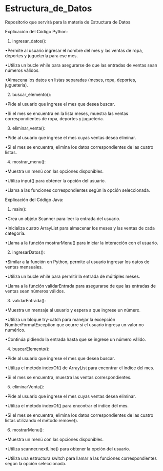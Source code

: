 # Estructura_de_Datos
Repositorio que servirá para la materia de Estructura de Datos 


Explicación del Código Python:

1. ingresar_datos():
 
•Permite al usuario ingresar el nombre del mes y las ventas de ropa, deportes y juguetería para ese mes.
 
•Utiliza un bucle while para asegurarse de que las entradas de ventas sean números válidos.
 
•Almacena los datos en listas separadas (meses, ropa, deportes, jugueteria).

2. buscar_elemento():
 
•Pide al usuario que ingrese el mes que desea buscar.

•Si el mes se encuentra en la lista meses, muestra las ventas correspondientes de ropa, deportes y juguetería.

3. eliminar_venta():
 
•Pide al usuario que ingrese el mes cuyas ventas desea eliminar.
 
•Si el mes se encuentra, elimina los datos correspondientes de las cuatro listas.

4. mostrar_menu():
 
•Muestra un menú con las opciones disponibles.
 
•Utiliza input() para obtener la opción del usuario.
 
•Llama a las funciones correspondientes según la opción seleccionada.


Explicación del Código Java:

1. main():
 
•Crea un objeto Scanner para leer la entrada del usuario.
 
•Inicializa cuatro ArrayList para almacenar los meses y las ventas de cada categoría.
 
•Llama a la función mostrarMenu() para iniciar la interacción con el usuario.

2. ingresarDatos():
 
•Similar a la función en Python, permite al usuario ingresar los datos de ventas mensuales.
 
•Utiliza un bucle while para permitir la entrada de múltiples meses.
 
•Llama a la función validarEntrada para asegurarse de que las entradas de ventas sean números válidos.

3. validarEntrada():
 
•Muestra un mensaje al usuario y espera a que ingrese un número.
 
•Utiliza un bloque try-catch para manejar la excepción         NumberFormatException que ocurre si el usuario ingresa un valor no numérico.
 
•Continúa pidiendo la entrada hasta que se ingrese un número válido.

4. buscarElemento():
 
•Pide al usuario que ingrese el mes que desea buscar.
 
•Utiliza el método indexOf() de ArrayList para encontrar el índice del mes.
 
•Si el mes se encuentra, muestra las ventas correspondientes.

5. eliminarVenta():
 
•Pide al usuario que ingrese el mes cuyas ventas desea eliminar.
 
•Utiliza el método indexOf() para encontrar el índice del mes.
 
•Si el mes se encuentra, elimina los datos correspondientes de las cuatro listas utilizando el método remove().

6. mostrarMenu():
 
•Muestra un menú con las opciones disponibles.
 
•Utiliza scanner.nextLine() para obtener la opción del usuario.
 
•Utiliza una estructura switch para llamar a las funciones correspondientes según la opción seleccionada.